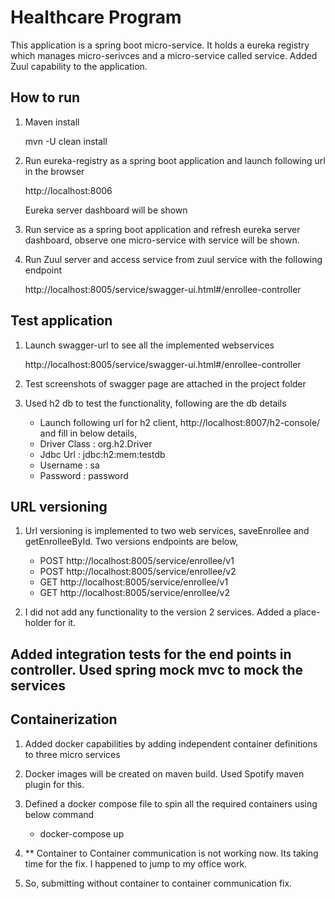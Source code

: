 # Healthcare Program

  This application is a spring boot micro-service. It holds a eureka registry which manages micro-serivces and a micro-service called service.
  Added Zuul capability to the application.
  
## How to run
 
 1) Maven install 
 
    mvn -U clean install
    
 2) Run eureka-registry as a spring boot application and launch following url in the browser
 
    http://localhost:8006
 
    Eureka server dashboard will be shown
    
 3) Run service as a spring boot application and refresh eureka server dashboard, observe one micro-service with service will be shown.
 
 4) Run Zuul server and access service from zuul service with the following endpoint
 
 	http://localhost:8005/service/swagger-ui.html#/enrollee-controller
    
 
## Test application

 1) Launch swagger-url to see all the implemented webservices
 
    http://localhost:8005/service/swagger-ui.html#/enrollee-controller
    
 2) Test screenshots of swagger page are attached in the project folder 
    
 3) Used h2 db to test the functionality, following are the db details
 
    - Launch following url for h2 client, http://localhost:8007/h2-console/   and fill in below details,
    - Driver Class : org.h2.Driver
    - Jdbc Url :    jdbc:h2:mem:testdb
    - Username : sa
    - Password : password
    

## URL versioning

1) Url versioning is implemented to two web services, saveEnrollee and getEnrolleeById. Two versions endpoints are below,

   - POST http://localhost:8005/service/enrollee/v1
   - POST http://localhost:8005/service/enrollee/v2
   - GET http://localhost:8005/service/enrollee/v1
   - GET http://localhost:8005/service/enrollee/v2
   
2) I did not add any functionality to the version 2 services. Added a place-holder for it.
   
## Added integration tests for the end points in controller. Used spring mock mvc to mock the services

## Containerization
 
1) Added docker capabilities by adding independent container definitions to three micro services
2) Docker images will be created on maven build. Used Spotify maven plugin for this.
3) Defined a docker compose file to spin all the required containers using below command

    - docker-compose up
4)  ** Container to Container communication is not working now. Its taking time for the fix. I happened to jump to my office work. 
5) So, submitting without container to container communication fix.    
   
    
    